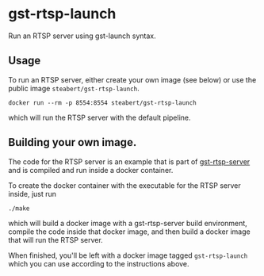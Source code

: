 # gst-rtsp-launch
Run an RTSP server using gst-launch syntax.

## Usage

To run an RTSP server, either create your own image (see below)
or use the public image `steabert/gst-rtsp-launch`.

```
docker run --rm -p 8554:8554 steabert/gst-rtsp-launch
```
which will run the RTSP server with the default pipeline.

## Building your own image.

The code for the RTSP server is an example that
is part of [gst-rtsp-server](https://github.com/GStreamer/gst-rtsp-server)
and is compiled and run inside a docker container.

To create the docker container with the executable for
the RTSP server inside, just run
```
./make
```
which will build a docker image with a gst-rtsp-server build
environment, compile the code inside that docker image, and
then build a docker image that will run the RTSP server.

When finished, you'll be left with a docker image tagged `gst-rtsp-launch`
which you can use according to the instructions above.
